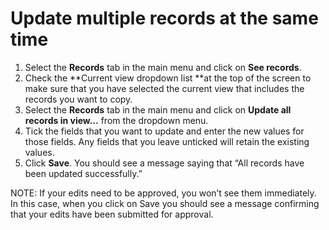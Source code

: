 

# Update multiple records at the same time

1. Select the&nbsp;**Records**&nbsp;tab in the main menu and click on **See records**.
2. Check the **Current view dropdown list&nbsp;**at the top of the screen to make sure that you have selected the current view that includes the records you want to copy.&nbsp;
3. Select the&nbsp;**Records**&nbsp;tab in the main menu and click on&nbsp;**Update all records in view…**&nbsp;from the dropdown menu.
4. Tick the fields that you want to update and enter the new values for those fields. Any fields that you leave unticked will retain the existing values.&nbsp;
5. Click&nbsp;**Save**. You should see a message saying that “All records have been updated successfully.”

NOTE: If your edits need to be approved, you won’t see them immediately. In this case, when you click on Save you should see a message confirming that your edits have been submitted for approval.